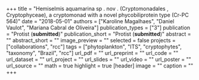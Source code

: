 +++
title = "Hemiselmis aquamarina sp . nov . (Cryptomonadales , Cryptophyceae), a cryptomonad with a novel phycobiliprotein type (Cr-PC 564)"
date = "2018-05-01"
authors = ["Karoline Magalhaes", "Daniel Vaulot", "Mariana Cabral de Oliveira"]
publication_types = ["3"]
publication = "Protist (**submitted**)"
publication_short = "Protist (**submitted**)"
abstract = ""
abstract_short = ""
image_preview = ""
selected = false
projects = ["collaborations", "rcc"]
tags = ["phytoplankton", "ITS", "cryptophytes", "taxonomy", "Brazil", "rcc"]
url_pdf = ""
url_preprint = ""
url_code = ""
url_dataset = ""
url_project = ""
url_slides = ""
url_video = ""
url_poster = ""
url_source = ""
math = true
highlight = true
[header]
image = ""
caption = ""
+++

